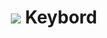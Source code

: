 <h1 align="center">
    <img src="https://img.icons8.com/office/30/000000/react.png"/>
    Keybord
</h1>
